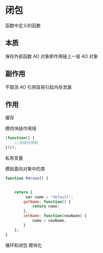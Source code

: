 # 闭包
函数中定义的函数

## 本质
保存外部函数 AO 对象即作用链上一层 AO 对象

## 副作用   
不取消 AO 引用容易引起内存泄漏

## 作用
缓存

模仿块级作用域

```javascript
(function() {
    //块级作用域
})();
```

私有变量

模拟面向对象中的类

```javascript
function Person() {
   

    return {
         var name = "default";
        getName: function() {
            return name;
        },
        setName: function(newName) {
            name = newName;
        }
    };
}
```

循环和闭包
模块化
